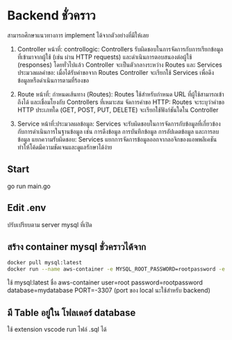 # Backend ชั่วคราว
สามารถศึกษาแนวทางการ implement ได้จากตัวอย่างที่มีให้เลย
1. Controller
หน้าที่:
controllogic: Controllers รับผิดชอบในการจัดการกับการเรียกข้อมูลที่เข้ามาจากผู้ใช้ (เช่น ผ่าน HTTP requests) และดำเนินการตอบสนองต่อผู้ใช้ (responses) โดยทั่วไปแล้ว Controller จะเป็นตัวกลางระหว่าง Routes และ Services
ประมวลผลคำขอ: เมื่อได้รับคำขอจาก Routes Controller จะเรียกใช้ Services เพื่อดึงข้อมูลหรือดำเนินการตามที่ร้องขอ

2. Route หน้าที่: กำหนดเส้นทาง (Routes): Routes ใช้สำหรับกำหนด URL ที่ผู้ใช้สามารถเข้าถึงได้ และเชื่อมโยงกับ Controllers ที่เหมาะสม
จัดการคำขอ HTTP: Routes จะระบุว่าคำขอ HTTP ประเภทใด (GET, POST, PUT, DELETE) จะเรียกใช้ฟังก์ชันใดใน Controller

3. Service หน้าที่:ประมวลผลข้อมูล: Services จะรับผิดชอบในการจัดการกับข้อมูลที่เกี่ยวข้องกับการดำเนินการในฐานข้อมูล เช่น การดึงข้อมูล การบันทึกข้อมูล การอัปเดตข้อมูล และการลบข้อมูล
แยกความรับผิดชอบ: Services แยกการจัดการข้อมูลออกจากลอจิกของแอพพลิเคชัน ทำให้โค้ดมีความชัดเจนและดูแลรักษาได้ง่าย
## Start
go run main.go

## Edit .env

ปรับเปรียบตาม server mysql ที่เปิด

## สร้าง container mysql ชั่วคราวได้จาก

```bash
docker pull mysql:latest
docker run --name aws-container -e MYSQL_ROOT_PASSWORD=rootpassword -e MYSQL_DATABASE=mydatabase -p 3307:3306 -d mysql:latest
```

ใช้ mysql:latest ชื่อ aws-container
user=root
password=rootpassword
database=mydatabase
PORT=-3307 (port ของ local นะใช้สำหรับ backend)

## มี Table อยู่ใน โฟลเดอร์  database
ใช้ extension vscode run ไฟล์ .sql ได้


